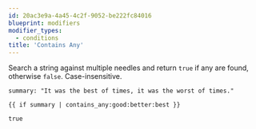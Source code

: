 ```yaml
---
id: 20ac3e9a-4a45-4c2f-9052-be222fc84016
blueprint: modifiers
modifier_types:
  - conditions
title: 'Contains Any'
---
```

Search a string against multiple needles and return `true` if any are found, otherwise `false`. Case-insensitive.

```.language-yaml
summary: "It was the best of times, it was the worst of times."
```

```
{{ if summary | contains_any:good:better:best }}
```

```.language-output
true
```
